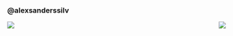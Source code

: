 ### @alexsanderssilv

<img src="https://github-readme-stats.vercel.app/api/wakatime?username=alexsanderssilv&layout=compact" align="left" />

<img src="https://github-readme-stats.vercel.app/api/top-langs/?username=alexsandersilv" align="right" />

